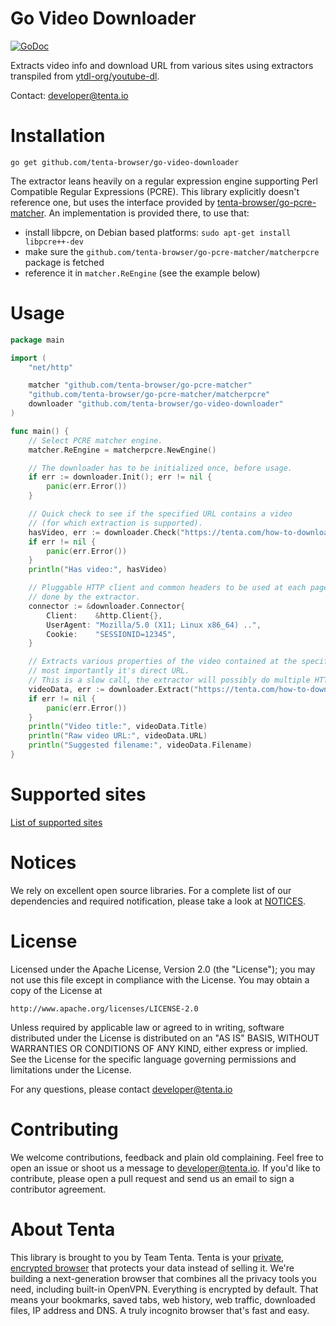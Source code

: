 Go Video Downloader
===================

[![GoDoc](https://godoc.org/github.com/tenta-browser/go-video-downloader?status.svg)](https://godoc.org/github.com/tenta-browser/go-video-downloader)

Extracts video info and download URL from various sites using extractors transpiled from [ytdl-org/youtube-dl](https://github.com/ytdl-org/youtube-dl).

Contact: developer@tenta.io

Installation
============

```
go get github.com/tenta-browser/go-video-downloader
```

The extractor leans heavily on a regular expression engine supporting Perl Compatible Regular Expressions (PCRE). This library explicitly doesn't reference one, but uses the interface provided by [tenta-browser/go-pcre-matcher](https://github.com/tenta-browser/go-pcre-matcher). An implementation is provided there, to use that:
 - install libpcre, on Debian based platforms: `sudo apt-get install libpcre++-dev`
 - make sure the `github.com/tenta-browser/go-pcre-matcher/matcherpcre` package is fetched
 - reference it in `matcher.ReEngine` (see the example below) 

Usage
=====

```go
package main

import (
    "net/http"

    matcher "github.com/tenta-browser/go-pcre-matcher"
    "github.com/tenta-browser/go-pcre-matcher/matcherpcre"
    downloader "github.com/tenta-browser/go-video-downloader"
)

func main() {
    // Select PCRE matcher engine.
    matcher.ReEngine = matcherpcre.NewEngine()

    // The downloader has to be initialized once, before usage.
    if err := downloader.Init(); err != nil {
        panic(err.Error())
    }

    // Quick check to see if the specified URL contains a video
    // (for which extraction is supported).
    hasVideo, err := downloader.Check("https://tenta.com/how-to-download-videos")
    if err != nil {
        panic(err.Error())
    }
    println("Has video:", hasVideo)

    // Pluggable HTTP client and common headers to be used at each page request
    // done by the extractor.
    connector := &downloader.Connector{
        Client:    &http.Client{},
        UserAgent: "Mozilla/5.0 (X11; Linux x86_64) ..",
        Cookie:    "SESSIONID=12345",
    }

    // Extracts various properties of the video contained at the specified URL,
    // most importantly it's direct URL.
    // This is a slow call, the extractor will possibly do multiple HTTP requests.
    videoData, err := downloader.Extract("https://tenta.com/how-to-download-videos", connector)
    if err != nil {
        panic(err.Error())
    }
    println("Video title:", videoData.Title)
    println("Raw video URL:", videoData.URL)
    println("Suggested filename:", videoData.Filename)
}
```

Supported sites
===============

[List of supported sites](SUPPORTEDSITES.md)

Notices
=======

We rely on excellent open source libraries. 
For a complete list of our dependencies and required notification, please take a look at [NOTICES](NOTICES.md).

License
=======

Licensed under the Apache License, Version 2.0 (the "License");
you may not use this file except in compliance with the License.
You may obtain a copy of the License at

    http://www.apache.org/licenses/LICENSE-2.0

Unless required by applicable law or agreed to in writing, software
distributed under the License is distributed on an "AS IS" BASIS,
WITHOUT WARRANTIES OR CONDITIONS OF ANY KIND, either express or implied.
See the License for the specific language governing permissions and
limitations under the License.

For any questions, please contact developer@tenta.io

Contributing
============

We welcome contributions, feedback and plain old complaining. Feel free to open
an issue or shoot us a message to developer@tenta.io. If you'd like to contribute,
please open a pull request and send us an email to sign a contributor agreement.

About Tenta
===========

This library is brought to you by Team Tenta. Tenta is your [private, encrypted browser](https://tenta.com) that protects your data instead of selling it. We're building a next-generation browser that combines all the privacy tools you need, including built-in OpenVPN. Everything is encrypted by default. That means your bookmarks, saved tabs, web history, web traffic, downloaded files, IP address and DNS. A truly incognito browser that's fast and easy.